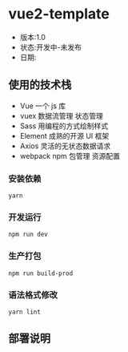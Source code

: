 # vue2-template

- 版本:1.0
- 状态:开发中-未发布
- 日期:

## 使用的技术栈

- Vue 一个 js 库
- vuex 数据流管理 状态管理
- Sass 用编程的方式绘制样式
- Element 成熟的开源 UI 框架
- Axios 灵活的无状态数据请求
- webpack npm 包管理 资源配置

### 安装依赖
```
yarn
```

### 开发运行
```
npm run dev
```

### 生产打包
```
npm run build-prod
```

### 语法格式修改
```
yarn lint
```

## 部署说明

